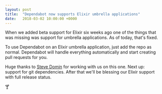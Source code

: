 ```yaml
---
layout: post
title:  "Dependabot now supports Elixir umbrella applications"
date:   2018-03-02 10:00:00 +0000
---
```


When we added beta support for Elixir six weeks ago one of the things that was
missing was support for umbrella applications. As of today, that's fixed.

To use Dependabot on an Elixir umbrella application, just add the repo as
normal. Dependabot will handle everything automatically and start creating pull
requests for you.

Huge thanks to [Steve Domin][steve] for working with us on this one. Next up:
support for git dependencies. After that we'll be blessing our Elixir support
with full release status.

🍸

[steve]: https://twitter.com/stevedomin
